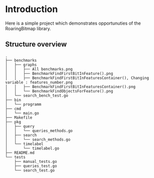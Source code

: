 # Introduction

Here is a simple project which demonstrates opportunuties of the RoaringBitmap library.

## Structure overview

```ShellSession
.
├── benchmarks
│   ├── graphs
│   │   ├── All benchmarks.png
│   │   ├── BenchmarkFindFirstBitInFeature().png
│   │   ├── BenchmarkFindFirstBitInFeaturesContainer(), Changing variable : features_number.png
│   │   ├── BenchmarkFindFirstBitInFeaturesContainer().png
│   │   └── BenchmarkFindObjectsForFeature().png
│   └── search_bench_test.go
├── bin
│   └── programm
├── cmd
│   └── main.go
├── Makefile
├── pkg
│   ├── query
│   │   └── queries_methods.go
│   ├── search
│   │   └── search_methods.go
│   └── timelabel
│       └── timelabel.go
├── README.md
└── tests
    ├── manual_tests.go
    ├── queries_test.go
    └── search_test.go
```
